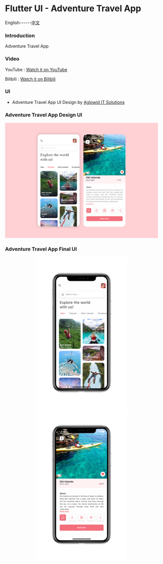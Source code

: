# Flutter UI - Adventure Travel App

English------[中文](README_CN.md)

### Introduction

Adventure Travel App

### Video

YouTube : [Watch it on YouTube](https://youtu.be/qjCm9e8WJ8I)

Bilibili : [Watch it on Bilibili](https://www.bilibili.com/video/BV115411b7ir/)

### UI 

 - Adventure Travel App UI Design by [Aglowid IT Solutions](https://www.uplabs.com/posts/adventure-travel-app-f5a86d75-7397-4f39-9e39-edb0971e5ef0)


### Adventure Travel App Design UI

![00](00.png)

### Adventure Travel App Final UI

<div align=center> <img src = '01.png' width = '300' >  <img src = '02.png' width = '300' >
